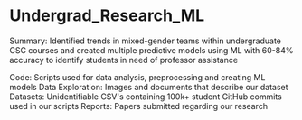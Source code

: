 # Undergrad_Research_ML
Summary: Identified trends in mixed-gender teams within undergraduate CSC courses and created multiple predictive models using ML with 60-84% accuracy to identify students in need of professor assistance

Code: Scripts used for data analysis, preprocessing and creating ML models
Data Exploration: Images and documents that describe our dataset
Datasets: Unidentifiable CSV's containing 100k+ student GitHub commits used in our scripts
Reports: Papers submitted regarding our research
